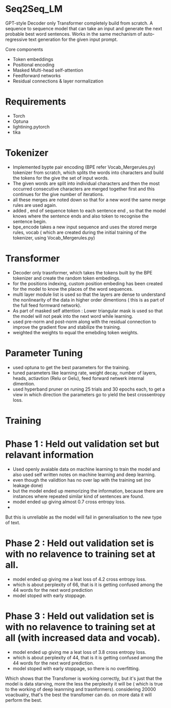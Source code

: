 # Seq2Seq_LM

GPT-style Decoder only Transformer completely build from scratch. A sequence to sequence model that can take an input and generate the next probable best word sentences. Works in the same mechanism of auto-regressive text generation for the given input prompt.

Core components
  - Token embeddings
  - Positional encoding
  - Masked Multi-head self-attention
  - Feedforward networks
  - Residual connections & layer normalization

# Requirements
  - Torch
  - Optuna
  - lightining.pytorch
  - tika

# Tokenizer
- Implemented bypte pair encoding (BPE refer Vocab_Mergerules.py) tokenizer from scratch, which splits the words into characters and build the tokens for the give the set of input words.
- The given words are split into individual characters and then the most occurred consecutive characters are merged together first and this continues for the give number of iterations.
- all these merges are noted down so that for a new word the same merge rules are used again.
- added <eos>, end of sequence token to each sentence end , so that the model knows where the sentence ends and also <bos> token to recognise the sentence begin.
- bpe_encode takes a new input sequence and uses the stored merge rules, vocab ( which are created during the initial training of the tokenizer, using Vocab_Mergerules.py)

# Transformer 
- Decoder only trasnformer, which takes the tokens built by the BPE tokenizer and create the random token embedings.
- for the positions indexing, custom position embeding has been created for the model to know the places of the word sequences.
- multi layer module list is used so that the layers are dense to understand the nonlinearity of the data in higher order dimentions ( this is as part of the full feed formward network).
- As part of masked self attention : Lower triangular mask is used so that the model will not peak into the next word while learning.
- used pre-norm and post-norm along with the residual connection to improve the gradient flow and stabilize the training.
- weighted the weights to equal the emebding token weights.

# Parameter Tuning
- used optuna to get the best parameters for the training.
- tuned parameters like learning rate, weight decay, number of layers, heads, actiavtion (Relu or Gelu), feed forward netwerk internal dimention.
- used hyperband pruner on runing 25 trials and 30 epochs each, to get a view in which direction the parameters go to yield the best crossentropy loss.

# Training
# Phase 1 : Held out validation set but relavant information
- Used openly avaiable data on machine learning to train the model and also used self written notes on machine learning and deep learning.
- even though the validtion has no over lap with the training set (no leakage done)
- but the model ended up memorizing the information, because there are instances where repeated similar kind of sentences are found.
- model ended up giving almost 0.7 cross entropy loss.
- 
But this is unreliable as the model will fail in generalisation to the new type of text.

# Phase 2 : Held out validation set is with no relavence to training set at all.
- model ended up giving me a leat loss of 4.2 cross entropy loss.
- which is about perplexity of 66, that is it is getting confused among the 44 words for the next word prediction 
- model stoped with early stoppage.
# Phase 3 : Held out validation set is with no relavence to training set at all (with increased data and vocab).
- model ended up giving me a leat loss of 3.8 cross entropy loss.
- which is about perplexity of 44, that is it is getting confused among the 44 words for the next word prediction.
- model stoped with early stoppage, so there is no overfitting.

Which shows that the Transfomer is working correctly, but it's just that the model is data starving, more the less the perplexity it will be ( which is true to the working of deep leanrning and trasnformers).
considering 20000 voacbualry, that's the best the transfomer can do. on more data it will perform the best.
   
